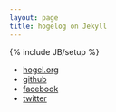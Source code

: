 ```yaml
---
layout: page
title: hogelog on Jekyll
---
```

{% include JB/setup %}
- [hogel.org](http://hogel.org)
- [github](https://github.com/hogelog)
- [facebook](https://www.facebook.com/hogelog)
- [twitter](http://twitter.com/hogelog)

